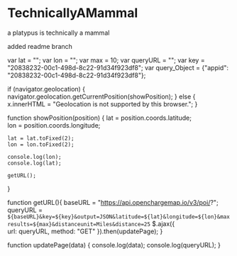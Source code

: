 # TechnicallyAMammal

a platypus is technically a mammal

added readme branch


var lat = "";
var lon = "";
var max = 10;
var queryURL = "";
var key = "20838232-00c1-498d-8c22-91d34f923df8";
var query_Object = {"appid": "20838232-00c1-498d-8c22-91d34f923df8"};

if (navigator.geolocation) {
    navigator.geolocation.getCurrentPosition(showPosition);
} else { 
    x.innerHTML = "Geolocation is not supported by this browser.";
}

function showPosition(position) {
    lat = position.coords.latitude;    
    lon = position.coords.longitude;

    lat = lat.toFixed(2);
    lon = lon.toFixed(2);

    console.log(lon);
    console.log(lat);

    getURL();
}

function getURL(){
    baseURL = "https://api.openchargemap.io/v3/poi/?";
    queryURL = `${baseURL}&key=${key}&output=JSON&latitude=${lat}&longitude=${lon}&maxresults=${max}&distanceunit=Miles&distance=25`
    $.ajax({        
        url: queryURL,
        method: "GET"
    }).then(updatePage);
}

function updatePage(data) {
    console.log(data);
    console.log(queryURL);
}

